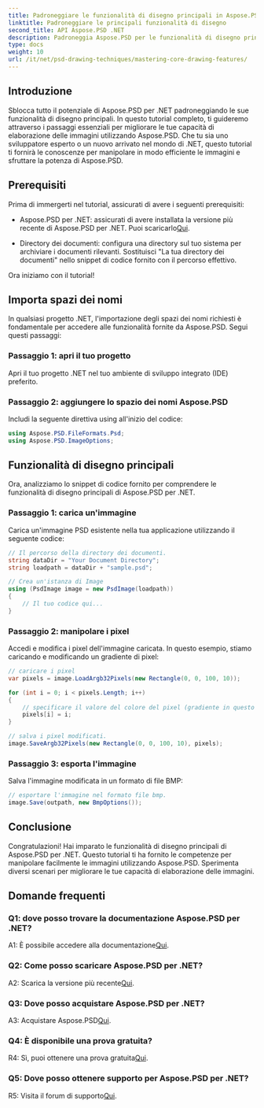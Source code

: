 ```yaml
---
title: Padroneggiare le funzionalità di disegno principali in Aspose.PSD per .NET
linktitle: Padroneggiare le principali funzionalità di disegno
second_title: API Aspose.PSD .NET
description: Padroneggia Aspose.PSD per le funzionalità di disegno principali di .NET con il nostro tutorial passo passo. Migliora le capacità di elaborazione delle immagini senza sforzo.
type: docs
weight: 10
url: /it/net/psd-drawing-techniques/mastering-core-drawing-features/
---
```

## Introduzione

Sblocca tutto il potenziale di Aspose.PSD per .NET padroneggiando le sue funzionalità di disegno principali. In questo tutorial completo, ti guideremo attraverso i passaggi essenziali per migliorare le tue capacità di elaborazione delle immagini utilizzando Aspose.PSD. Che tu sia uno sviluppatore esperto o un nuovo arrivato nel mondo di .NET, questo tutorial ti fornirà le conoscenze per manipolare in modo efficiente le immagini e sfruttare la potenza di Aspose.PSD.

## Prerequisiti

Prima di immergerti nel tutorial, assicurati di avere i seguenti prerequisiti:

-  Aspose.PSD per .NET: assicurati di avere installata la versione più recente di Aspose.PSD per .NET. Puoi scaricarlo[Qui](https://releases.aspose.com/psd/net/).

- Directory dei documenti: configura una directory sul tuo sistema per archiviare i documenti rilevanti. Sostituisci "La tua directory dei documenti" nello snippet di codice fornito con il percorso effettivo.

Ora iniziamo con il tutorial!

## Importa spazi dei nomi

In qualsiasi progetto .NET, l'importazione degli spazi dei nomi richiesti è fondamentale per accedere alle funzionalità fornite da Aspose.PSD. Segui questi passaggi:

### Passaggio 1: apri il tuo progetto

Apri il tuo progetto .NET nel tuo ambiente di sviluppo integrato (IDE) preferito.

### Passaggio 2: aggiungere lo spazio dei nomi Aspose.PSD

Includi la seguente direttiva using all'inizio del codice:

```csharp
using Aspose.PSD.FileFormats.Psd;
using Aspose.PSD.ImageOptions;
```

## Funzionalità di disegno principali

Ora, analizziamo lo snippet di codice fornito per comprendere le funzionalità di disegno principali di Aspose.PSD per .NET.

### Passaggio 1: carica un'immagine

Carica un'immagine PSD esistente nella tua applicazione utilizzando il seguente codice:

```csharp
// Il percorso della directory dei documenti.
string dataDir = "Your Document Directory";
string loadpath = dataDir + "sample.psd";

// Crea un'istanza di Image
using (PsdImage image = new PsdImage(loadpath))
{
    // Il tuo codice qui...
}
```

### Passaggio 2: manipolare i pixel

Accedi e modifica i pixel dell'immagine caricata. In questo esempio, stiamo caricando e modificando un gradiente di pixel:

```csharp
// caricare i pixel
var pixels = image.LoadArgb32Pixels(new Rectangle(0, 0, 100, 10));

for (int i = 0; i < pixels.Length; i++)
{
    // specificare il valore del colore del pixel (gradiente in questo caso).
    pixels[i] = i;
}

// salva i pixel modificati.
image.SaveArgb32Pixels(new Rectangle(0, 0, 100, 10), pixels);
```

### Passaggio 3: esporta l'immagine

Salva l'immagine modificata in un formato di file BMP:

```csharp
// esportare l'immagine nel formato file bmp.
image.Save(outpath, new BmpOptions());
```

## Conclusione

Congratulazioni! Hai imparato le funzionalità di disegno principali di Aspose.PSD per .NET. Questo tutorial ti ha fornito le competenze per manipolare facilmente le immagini utilizzando Aspose.PSD. Sperimenta diversi scenari per migliorare le tue capacità di elaborazione delle immagini.

## Domande frequenti

### Q1: dove posso trovare la documentazione Aspose.PSD per .NET?

 A1: È possibile accedere alla documentazione[Qui](https://reference.aspose.com/psd/net/).

### Q2: Come posso scaricare Aspose.PSD per .NET?

 A2: Scarica la versione più recente[Qui](https://releases.aspose.com/psd/net/).

### Q3: Dove posso acquistare Aspose.PSD per .NET?

 A3: Acquistare Aspose.PSD[Qui](https://purchase.aspose.com/buy).

### Q4: È disponibile una prova gratuita?

 R4: Sì, puoi ottenere una prova gratuita[Qui](https://releases.aspose.com/).

### Q5: Dove posso ottenere supporto per Aspose.PSD per .NET?

 R5: Visita il forum di supporto[Qui](https://forum.aspose.com/c/psd/34).